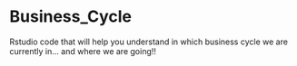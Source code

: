 # Business_Cycle
Rstudio code that will help you understand in which business cycle we are currently in... and where we are going!!
